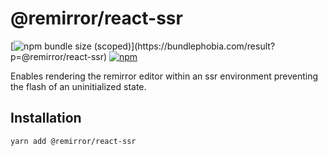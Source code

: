 # @remirror/react-ssr

[![npm bundle size (scoped)](https://img.shields.io/bundlephobia/minzip/@remirror/react-ssr.svg?)](https://bundlephobia.com/result?p=@remirror/react-ssr) [![npm](https://img.shields.io/npm/dm/@remirror/react-ssr.svg?&logo=npm)](https://www.npmjs.com/package/@remirror/react-ssr)

Enables rendering the remirror editor within an ssr environment preventing the flash of an uninitialized state.

## Installation

```bash
yarn add @remirror/react-ssr
```
